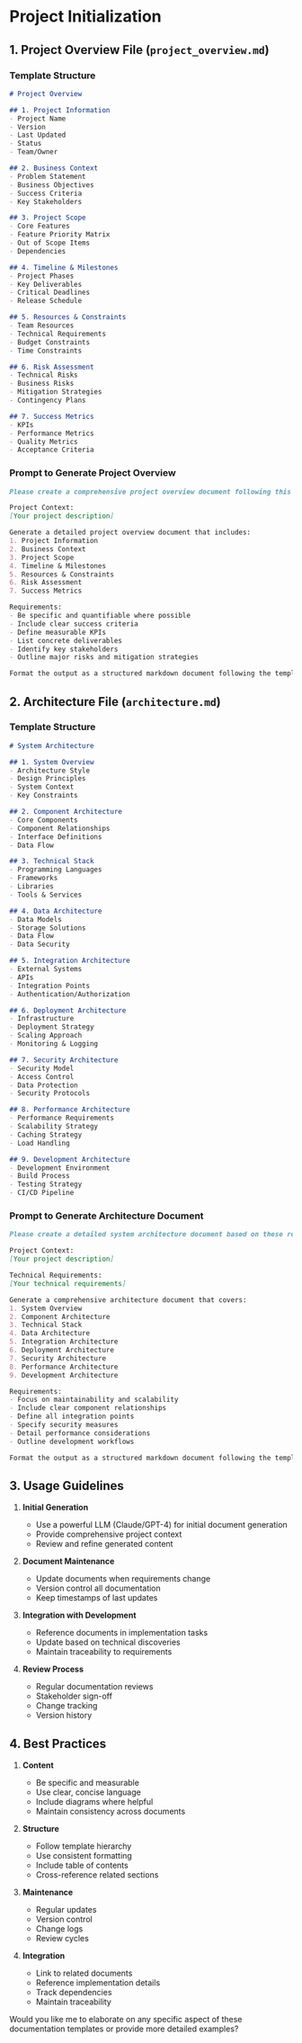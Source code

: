 # Project Initialization

## 1. Project Overview File (`project_overview.md`)

### Template Structure
```markdown
# Project Overview

## 1. Project Information
- Project Name
- Version
- Last Updated
- Status
- Team/Owner

## 2. Business Context
- Problem Statement
- Business Objectives
- Success Criteria
- Key Stakeholders

## 3. Project Scope
- Core Features
- Feature Priority Matrix
- Out of Scope Items
- Dependencies

## 4. Timeline & Milestones
- Project Phases
- Key Deliverables
- Critical Deadlines
- Release Schedule

## 5. Resources & Constraints
- Team Resources
- Technical Requirements
- Budget Constraints
- Time Constraints

## 6. Risk Assessment
- Technical Risks
- Business Risks
- Mitigation Strategies
- Contingency Plans

## 7. Success Metrics
- KPIs
- Performance Metrics
- Quality Metrics
- Acceptance Criteria
```

### Prompt to Generate Project Overview
```markdown
Please create a comprehensive project overview document following this structure:

Project Context:
[Your project description]

Generate a detailed project overview document that includes:
1. Project Information
2. Business Context
3. Project Scope
4. Timeline & Milestones
5. Resources & Constraints
6. Risk Assessment
7. Success Metrics

Requirements:
- Be specific and quantifiable where possible
- Include clear success criteria
- Define measurable KPIs
- List concrete deliverables
- Identify key stakeholders
- Outline major risks and mitigation strategies

Format the output as a structured markdown document following the template above.
```

## 2. Architecture File (`architecture.md`)

### Template Structure
```markdown
# System Architecture

## 1. System Overview
- Architecture Style
- Design Principles
- System Context
- Key Constraints

## 2. Component Architecture
- Core Components
- Component Relationships
- Interface Definitions
- Data Flow

## 3. Technical Stack
- Programming Languages
- Frameworks
- Libraries
- Tools & Services

## 4. Data Architecture
- Data Models
- Storage Solutions
- Data Flow
- Data Security

## 5. Integration Architecture
- External Systems
- APIs
- Integration Points
- Authentication/Authorization

## 6. Deployment Architecture
- Infrastructure
- Deployment Strategy
- Scaling Approach
- Monitoring & Logging

## 7. Security Architecture
- Security Model
- Access Control
- Data Protection
- Security Protocols

## 8. Performance Architecture
- Performance Requirements
- Scalability Strategy
- Caching Strategy
- Load Handling

## 9. Development Architecture
- Development Environment
- Build Process
- Testing Strategy
- CI/CD Pipeline
```

### Prompt to Generate Architecture Document
```markdown
Please create a detailed system architecture document based on these requirements:

Project Context:
[Your project description]

Technical Requirements:
[Your technical requirements]

Generate a comprehensive architecture document that covers:
1. System Overview
2. Component Architecture
3. Technical Stack
4. Data Architecture
5. Integration Architecture
6. Deployment Architecture
7. Security Architecture
8. Performance Architecture
9. Development Architecture

Requirements:
- Focus on maintainability and scalability
- Include clear component relationships
- Define all integration points
- Specify security measures
- Detail performance considerations
- Outline development workflows

Format the output as a structured markdown document following the template above.
```

## 3. Usage Guidelines

1. **Initial Generation**
   - Use a powerful LLM (Claude/GPT-4) for initial document generation
   - Provide comprehensive project context
   - Review and refine generated content

2. **Document Maintenance**
   - Update documents when requirements change
   - Version control all documentation
   - Keep timestamps of last updates

3. **Integration with Development**
   - Reference documents in implementation tasks
   - Update based on technical discoveries
   - Maintain traceability to requirements

4. **Review Process**
   - Regular documentation reviews
   - Stakeholder sign-off
   - Change tracking
   - Version history

## 4. Best Practices

1. **Content**
   - Be specific and measurable
   - Use clear, concise language
   - Include diagrams where helpful
   - Maintain consistency across documents

2. **Structure**
   - Follow template hierarchy
   - Use consistent formatting
   - Include table of contents
   - Cross-reference related sections

3. **Maintenance**
   - Regular updates
   - Version control
   - Change logs
   - Review cycles

4. **Integration**
   - Link to related documents
   - Reference implementation details
   - Track dependencies
   - Maintain traceability

Would you like me to elaborate on any specific aspect of these documentation templates or provide more detailed examples?
